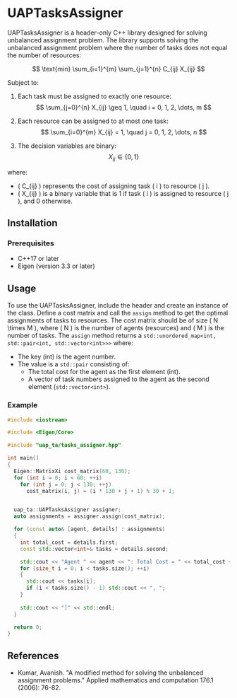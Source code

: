 # UAPTasksAssigner

UAPTasksAssigner is a header-only C++ library designed for solving unbalanced assignment problem. 
The library supports solving the unbalanced assignment problem where the number of tasks does not equal the number of resources:

$$
\text{min} \sum_{i=1}^{m} \sum_{j=1}^{n} C_{ij} X_{ij}
$$

Subject to:
1. Each task must be assigned to exactly one resource:
   $$
   \sum_{j=0}^{n} X_{ij} \geq 1, \quad i = 0, 1, 2, \dots, m
   $$

2. Each resource can be assigned to at most one task:
   $$
   \sum_{i=0}^{m} X_{ij} = 1, \quad j = 0, 1, 2, \dots, n
   $$

3. The decision variables are binary:
   $$
   X_{ij} \in \{0, 1\}
   $$

where:
- \( C_{ij} \) represents the cost of assigning task \( i \) to resource \( j \).
- \( X_{ij} \) is a binary variable that is 1 if task \( i \) is assigned to resource \( j \), and 0 otherwise.


## Installation
### Prerequisites
- C++17 or later
- Eigen (version 3.3 or later)

## Usage
To use the UAPTasksAssigner, include the header and create an instance of the class. Define a cost matrix and call the `assign` method to get the optimal assignments of tasks to resources.
The cost matrix should be of size \( N \times M \), where \( N \) is the number of agents (resources) and \( M \) is the number of tasks. The `assign` method returns a `std::unordered_map<int, std::pair<int, std::vector<int>>>` where:
- The key (int) is the agent number.
- The value is a `std::pair` consisting of:
  - The total cost for the agent as the first element (int).
  - A vector of task numbers assigned to the agent as the second element (`std::vector<int>`).

### Example

```cpp
#include <iostream>

#include <Eigen/Core>

#include "uap_ta/tasks_assigner.hpp"

int main() 
{
  Eigen::MatrixXi cost_matrix(60, 130);
  for (int i = 0; i < 60; ++i)
    for (int j = 0; j < 130; ++j) 
      cost_matrix(i, j) = (i * 130 + j + 1) % 30 + 1;


  uap_ta::UAPTasksAssigner assigner;
  auto assignments = assigner.assign(cost_matrix);

  for (const auto& [agent, details] : assignments) 
  {
    int total_cost = details.first;
    const std::vector<int>& tasks = details.second;

    std::cout << "Agent " << agent << ": Total Cost = " << total_cost << ", Tasks = [";
    for (size_t i = 0; i < tasks.size(); ++i) 
    {
      std::cout << tasks[i];
      if (i < tasks.size() - 1) std::cout << ", ";
    }
    
    std::cout << "]" << std::endl;
  }

  return 0;
}
```

## References
- Kumar, Avanish. "A modified method for solving the unbalanced assignment problems." Applied mathematics and computation 176.1 (2006): 76-82.
